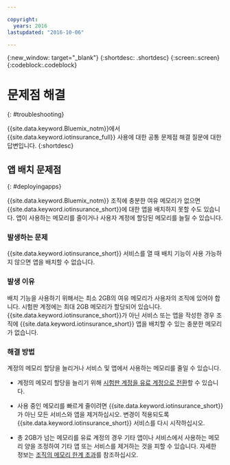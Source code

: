 ```yaml
---

copyright:
  years: 2016
lastupdated: "2016-10-06"

---
```


<!-- Common attributes used in the template are defined as follows: -->
{:new_window: target="\_blank"}
{:shortdesc: .shortdesc}
{:screen:.screen}
{:codeblock:.codeblock}


# 문제점 해결
{: #troubleshooting}

{{site.data.keyword.Bluemix_notm}}에서 {{site.data.keyword.iotinsurance_full}} 사용에 대한 공통 문제점 해결 질문에 대한 답변입니다.
{:shortdesc}

## 앱 배치 문제점
{: #deployingapps}

{{site.data.keyword.Bluemix_notm}} 조직에 충분한 여유 메모리가 없으면 {{site.data.keyword.iotinsurance_short}}에 대한 앱을 배치하지 못할 수도 있습니다. 앱이 사용하는 메모리를 줄이거나 사용자 계정에 할당된 메모리를 늘릴 수 있습니다.

### 발생하는 문제

{{site.data.keyword.iotinsurance_short}} 서비스를 열 때 배치 기능이 사용 가능하지 않으면 앱을 배치할 수 없습니다.

### 발생 이유

배치 기능을 사용하기 위해서는 최소 2GB의 여유 메모리가 사용자의 조직에 있어야 합니다. 시험판 계정에는 최대 2GB 메모리가 할당되어 있습니다. {{site.data.keyword.iotinsurance_short}}가 아닌 서비스 또는 앱을 작성한 경우 조직에 {{site.data.keyword.iotinsurance_short}} 앱을 배치할 수 있는 충분한 메모리가 없습니다. 

### 해결 방법

계정의 메모리 할당을 늘리거나 서비스 및 앱에서 사용하는 메모리를 줄일 수 있습니다.

  - 계정의 메모리 할당을 늘리기 위해 [시험판 계정을 유료 계정으로 전환](https://console.ng.bluemix.net/docs/pricing/index.html#pay-accounts)할 수 있습니다.

  - 사용 중인 메모리를 빠르게 줄이려면 {{site.data.keyword.iotinsurance_short}}가 아닌 모든 서비스와 앱을 제거하십시오. 변경이 적용되도록 {{site.data.keyword.iotinsurance_short}} 서비스를 다시 시작하십시오. 

  - 총 2GB가 넘는 메모리를 유료 계정의 경우 기타 앱이나 서비스에서 사용하는 메모리 양을 조정하여 기타 앱 또는 서비스를 제거하는 것을 피할 수 있습니다. 자세한 정보는 [조직의 메모리 한계 초과](https://console.ng.bluemix.net/docs/troubleshoot/ts_apps.html#ts_outofmemory)를 참조하십시오.
